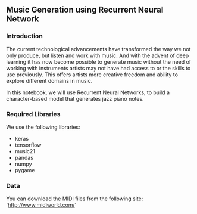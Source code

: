 ## Music Generation using Recurrent Neural Network

### Introduction

The current technological advancements have transformed the way we not only produce, but listen and work with music. And with the advent of deep learning it has now become possible to generate music without the need of working with instruments artists may not have had access to or the skills to use previously. This offers artists more creative freedom and ability to explore different domains in music.

In this notebook, we will use Recurrent Neural Networks, to build a character-based model that generates jazz piano notes.

### Required Libraries

We use the following libraries: 

- keras 
- tensorflow
- music21
- pandas 
- numpy
- pygame

### Data

You can download the MIDI files from the following site: 'http://www.midiworld.com/'
